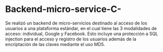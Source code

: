 # Backend-micro-service-C-
Se realizó un backend de micro-servicios destinado al acceso de los usuarios a una plataforma estándar, en el cual tiene las 3 modalidades de acceso: individual, Google y Facebook. Esto incluye una protección a SQL injection para el acceso y registro de los usuarios además de la encriptación de las claves mediante el uso MD5.
